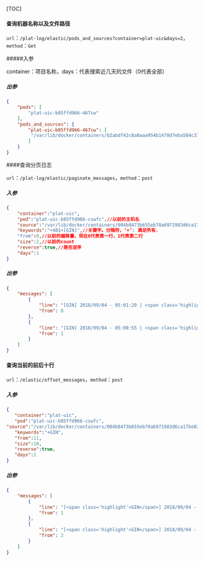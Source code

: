 [TOC]

#### 查询机器名称以及文件路径

```url```：```/plat-log/elastic/pods_and_sources?container=plat-uic&days=2```，```method```：```Get```

#####入参

container：项目名称，days：代表搜索近几天的文件（0代表全部）

##### 出参

```json
{
    "pods": [
        "plat-uic-b85ffd966-467cw"
    ],
    "pods_and_sources": {
        "plat-uic-b85ffd966-467cw": [
         "/var/lib/docker/containers/b2abdf42c8a0aaa954b1478d7eba584c37e5bb7f8cc19148f7d154fe4d93e852/b2abdf42c8a0aaa954b1478d7eba584c37e5bb7f8cc19148f7d154fe4d93e852-json.log"
        ]
    }
}
```

####查询分页日志

```url```：```/plat-log/elastic/paginate_messages```，```method```：```post```

##### 入参

```json
{
	"container":"plat-uic",
	"pod":"plat-uic-b85ffd966-cswfc",//以前的主机名
	"source":"/var/lib/docker/containers/004b8473b655eb78a6971983d6ca17be8231888f4651e11392a5eda885195c96/004b8473b655eb78a6971983d6ca17be8231888f4651e11392a5eda885195c96-json.log",//日志路径
	"keywords":"+401+[GIN]",//关键字。分隔符，‘+’: 满足所有.
	"from":0,//以前的偏移量，现在0代表第一行，1代表第二行
	"size":2,//以前的count
	"reverse":true,//是否逆序
	"days":1
}
```

##### 出参

```json
{
    "messages": [
        {
            "line": "[GIN] 2018/09/04 - 05:01:20 | <span class='highlight'>401</span> \u001b[0m|    1.184825ms |      172.16.1.1 |  <span class='highlight'>GET</span> \u001b[0m    /jwt/auth",
            "from": 0
        },
        {
            "line": "[GIN] 2018/09/04 - 05:00:55 | <span class='highlight'>401</span> \u001b[0m|     1.31865ms |      172.16.1.1 |  <span class='highlight'>GET</span> \u001b[0m    /jwt/auth",
            "from": 1
        }
    ]
}
```

#### 查询当前的前后十行

```url```：```/elastic/offset_messages```，```method```：```post```

##### 入参

 ```json
{
	"container":"plat-uic",
	"pod":"plat-uic-b85ffd966-cswfc",
"source":"/var/lib/docker/containers/004b8473b655eb78a6971983d6ca17be8231888f4651e11392a5eda885195c96/004b8473b655eb78a6971983d6ca17be8231888f4651e11392a5eda885195c96-json.log",
	"keywords":"+GIN",
	"from":11,
	"size":10,
	"reverse":true,
	"days":1
}
 ```

##### 出参

```json
{
    "messages": [
        {
            "line": "[<span class='highlight'>GIN</span>] 2018/09/04 - 05:00:55 | 401 \u001b[0m|     1.31865ms |      172.16.1.1 |  GET \u001b[0m    /jwt/auth",
            "from": 1
        },
        {
            "line": "[<span class='highlight'>GIN</span>] 2018/09/04 - 05:00:12 | 401 \u001b[0m|   49.854585ms |      172.16.1.1 |  GET \u001b[0m    /jwt/auth",
            "from": 2
        }
    ]
}
```

